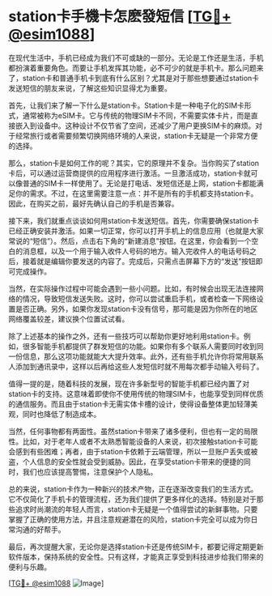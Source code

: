 # station卡手機卡怎麽發短信 [[TG💪+ @esim1088](https://t.me/s/esim1088)]

在现代生活中，手机已经成为我们不可或缺的一部分。无论是工作还是生活，手机都扮演着重要角色。而要让手机发挥其功能，必不可少的就是手机卡。那么问题来了，station卡和普通手机卡到底有什么区别？尤其是对于那些想要通过station卡发送短信的朋友来说，了解这些知识显得尤为重要。

首先，让我们来了解一下什么是station卡。Station卡是一种电子化的SIM卡形式，通常被称为eSIM卡。它与传统的物理SIM卡不同，不需要实体卡片，而是直接嵌入到设备中。这种设计不仅节省了空间，还减少了用户更换SIM卡的麻烦。对于经常旅行或者需要频繁切换网络环境的人来说，station卡无疑是一个非常方便的选择。

那么，station卡是如何工作的呢？其实，它的原理并不复杂。当你购买了station卡后，可以通过运营商提供的应用程序进行激活。一旦激活成功，station卡就可以像普通的SIM卡一样使用了。无论是打电话、发短信还是上网，station卡都能满足你的需求。不过，在这里需要注意一点：并不是所有的手机都支持station卡。因此，在购买之前，最好先确认自己的手机是否兼容。

接下来，我们就重点谈谈如何用station卡发送短信。首先，你需要确保station卡已经正确安装并激活。如果一切正常，你可以打开手机上的信息应用（也就是大家常说的“短信”）。然后，点击右下角的“新建消息”按钮。在这里，你会看到一个空白的消息框，以及一个用于输入收件人号码的地方。输入完收件人的电话号码之后，接着就是编辑你要发送的内容了。完成后，只需点击屏幕下方的“发送”按钮即可完成操作。

当然，在实际操作过程中可能会遇到一些小问题。比如，有时候会出现无法连接网络的情况，导致短信发送失败。这时，你可以尝试重启手机，或者检查一下网络设置是否正确。另外，如果你发现station卡没有信号，那可能是因为你所在的地区网络覆盖较差，建议换个位置试试看。

除了上述基本的操作之外，还有一些技巧可以帮助你更好地利用station卡。例如，很多智能手机都提供了群发短信的功能。如果你有多个联系人需要同时收到同一份信息，那么这项功能就能大大提升效率。此外，还有些手机允许你将常用联系人添加到通讯录中，这样以后再给这些人发短信时就不用每次都手动输入号码了。

值得一提的是，随着科技的发展，现在许多新型号的智能手机都已经内置了对station卡的支持。这意味着即使你不使用传统的物理SIM卡，也能享受到同样优质的通信服务。而且由于station卡无需实体卡槽的设计，使得设备整体更加轻薄美观，同时也降低了制造成本。

当然，任何事物都有两面性。虽然station卡带来了诸多便利，但也有一定的局限性。比如，对于老年人或者不太熟悉智能设备的人来说，初次接触station卡可能会感到有些困难；再者，由于station卡依赖于云端管理，所以一旦账户丢失或被盗，个人信息的安全性就会受到威胁。因此，在享受station卡带来的便捷的同时，我们也应该提高警惕，注意保护个人隐私。

总的来说，station卡作为一种新兴的技术产物，正在逐渐改变我们的生活方式。它不仅简化了手机卡的管理流程，还为我们提供了更多样化的选择。特别是对于那些追求时尚潮流的年轻人而言，station卡无疑是一个值得尝试的新鲜事物。只要掌握了正确的使用方法，并且注意规避潜在的风险，station卡完全可以成为你日常沟通的好帮手。

最后，再次提醒大家，无论你是选择station卡还是传统SIM卡，都要记得定期更新软件版本，保持系统的安全性。只有这样，才能真正享受到科技进步给我们带来的便利与乐趣。

[[TG💪+ @esim1088](https://t.me/s/esim1088) ![Image](https://i.postimg.cc/4NQfJmqS/Snipaste-2025-05-13-00-14-12.png)]
